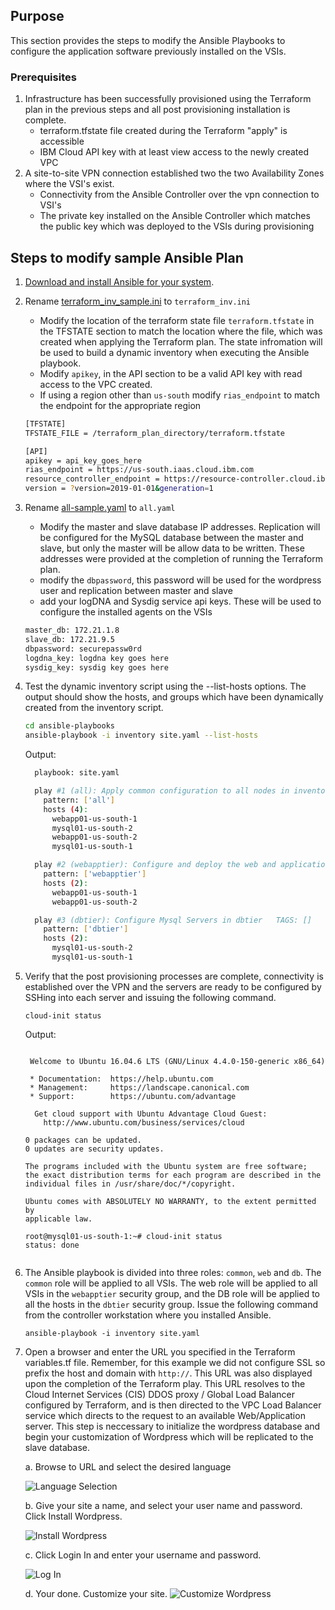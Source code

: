 ## Purpose

This section provides the steps to modify the Ansible Playbooks to configure the application software previously installed on the VSIs.  

### Prerequisites

1. Infrastructure has been successfully provisioned using the Terraform plan in the previous steps and all post provisioning installation is complete.
    - terraform.tfstate file created during the Terraform "apply" is accessible
    - IBM Cloud API key with at least view access to the newly created VPC
2. A site-to-site VPN connection established two the two Availability Zones where the VSI's exist.
    - Connectivity from the Ansible Controller over the vpn connection to VSI's
    - The private key installed on the Ansible Controller which matches the public key which was deployed to the VSIs during provisioning


## Steps to modify sample Ansible Plan

1. [Download and install Ansible for your system](https://docs.ansible.com/ansible/latest/installation_guide/intro_installation.html). 


2. Rename [terraform_inv_sample.ini](../ansible-playbooks/inventory/terraform_inv_sample.ini) to `terraform_inv.ini` 

    - Modify the location of the terraform state file `terraform.tfstate` in the TFSTATE section to match the location where the file, which was created when applying the Terraform plan. 
    The state infromation will be used to build a dynamic inventory when executing the Ansible playbook.
    - Modify `apikey`, in the API section to be a valid API key with read access to the VPC created.
    - If using a region other than `us-south` modify `rias_endpoint` to match the endpoint for the appropriate region   

    ```sh
    [TFSTATE]
    TFSTATE_FILE = /terraform_plan_directory/terraform.tfstate
    
    [API]
    apikey = api_key_goes_here
    rias_endpoint = https://us-south.iaas.cloud.ibm.com
    resource_controller_endpoint = https://resource-controller.cloud.ibm.com
    version = ?version=2019-01-01&generation=1
    ```

3.  Rename [all-sample.yaml](../ansible-playbooks/inventory/group_vars/all-sample.yaml) to `all.yaml` 

    - Modify the master and slave database IP addresses.   Replication will be configured for the MySQL database between the master
    and slave, but only the master will be allow data to be written.   These addresses were provided at the completion of running the
    Terraform plan.   
    - modify the `dbpassword`, this password will be used for the wordpress user and replication between master and slave
    - add your logDNA and Sysdig service api keys.  These will be used to configure the installed agents on the VSIs

    ```sh
    master_db: 172.21.1.8
    slave_db: 172.21.9.5
    dbpassword: securepassw0rd
    logdna_key: logdna key goes here
    sysdig_key: sysdig key goes here
    ```

4. Test the dynamic inventory script using the --list-hosts options.  The output should show the hosts, and groups which have
been dynamically created from the inventory script.

    ```sh
    cd ansible-playbooks
    ansible-playbook -i inventory site.yaml --list-hosts
    ```
    Output:
    ```sh
      playbook: site.yaml
    
      play #1 (all): Apply common configuration to all nodes in inventory   TAGS: []
        pattern: ['all']
        hosts (4):
          webapp01-us-south-1
          mysql01-us-south-2
          webapp01-us-south-2
          mysql01-us-south-1
    
      play #2 (webapptier): Configure and deploy the web and application code to webapptier TAGS: []
        pattern: ['webapptier']
        hosts (2):
          webapp01-us-south-1
          webapp01-us-south-2
    
      play #3 (dbtier): Configure Mysql Servers in dbtier   TAGS: []
        pattern: ['dbtier']
        hosts (2):
          mysql01-us-south-2
          mysql01-us-south-1
     ```

    
9. Verify that the post provisioning processes are complete, connectivity is established over the VPN and the servers are
ready to be configured by SSHing into each server and issuing the following command.
    
    ```shell
    cloud-init status    
    ```

    Output:
    ```shell
    
     Welcome to Ubuntu 16.04.6 LTS (GNU/Linux 4.4.0-150-generic x86_64)
    
     * Documentation:  https://help.ubuntu.com
     * Management:     https://landscape.canonical.com
     * Support:        https://ubuntu.com/advantage
    
      Get cloud support with Ubuntu Advantage Cloud Guest:
        http://www.ubuntu.com/business/services/cloud
    
    0 packages can be updated.
    0 updates are security updates.
    
    The programs included with the Ubuntu system are free software;
    the exact distribution terms for each program are described in the
    individual files in /usr/share/doc/*/copyright.
    
    Ubuntu comes with ABSOLUTELY NO WARRANTY, to the extent permitted by
    applicable law.
    
    root@mysql01-us-south-1:~# cloud-init status
    status: done

    
    ```

10. The Ansible playbook is divided into three roles: `common`, `web` and `db`.   The `common` role will be applied to all VSIs.  The web
role will be applied to all VSIs in the `webapptier` security group, and the DB role will be applied to all the hosts in the `dbtier`
security group.  Issue the following command from the controller workstation where you installed Ansible.
    
    ```shell
    ansible-playbook -i inventory site.yaml
    ```
   
11. Open a browser and enter the URL you specified in the Terraform variables.tf file.  Remember, for this example we did not configure SSL so prefix the host
and domain with `http://`.   This URL was also displayed upon the completion of the Terraform play.  This URL resolves to the Cloud Internet Services (CIS) DDOS
proxy / Global Load Balancer configured by Terraform, and is then directed to the VPC Load Balancer service which directs to the request to an available
Web/Application server.  This step is neccessary to initialize the wordpress database and begin your customization of Wordpress which will be replicated to the
slave database.

    a. Browse to URL and select the desired language
    
    ![Language Selection](images/browser-language.png) 
    
    b. Give your site a name, and select your user name and password.  Click Install Wordpress.
    
    ![Install Wordpress](images/install-wordpress.png)
    
    c. Click Login In and enter your username and password.
    
    ![Log In](images/log-in.png)
    
    d. Your done.  Customize your site.
    ![Customize Wordpress](images/customize.png)
    
    